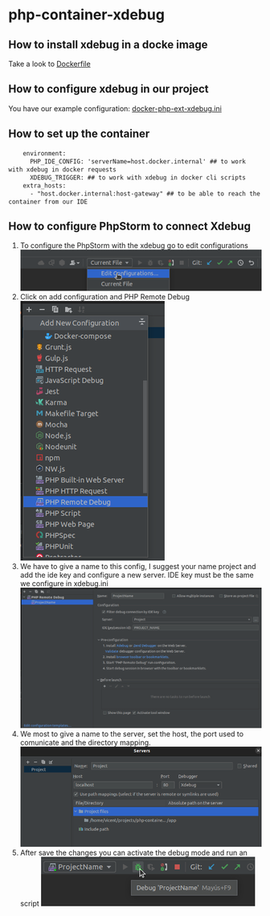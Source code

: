 # php-container-xdebug

## How to install xdebug in a docke image

Take a look to [Dockerfile](docker%2Fphp%2FDockerfile)

## How to configure xdebug in our project

You have our example configuration:
[docker-php-ext-xdebug.ini](docker%2Fphp%2Frootfs%2Fusr%2Flocal%2Fetc%2Fphp%2Fconf.d%2Fdocker-php-ext-xdebug.ini)

## How to set up the container

```
    environment:
      PHP_IDE_CONFIG: 'serverName=host.docker.internal' ## to work with xdebug in docker requests
      XDEBUG_TRIGGER: ## to work with xdebug in docker cli scripts
    extra_hosts:
      - "host.docker.internal:host-gateway" ## to be able to reach the container from our IDE    
```

## How to configure PhpStorm to connect Xdebug

1. To configure the PhpStorm with the xdebug go to edit configurations
![edit-configurations.png](images%2Fedit-configurations.png)
2. Click on add configuration and PHP Remote Debug
![add-configuration.png](images%2Fadd-configuration.png)
3. We have to give a name to this config, I suggest your name project and add the ide key
and configure a new server. IDE key must be the same we configure in xdebug.ini
![configure-project.png](images%2Fconfigure-project.png)
4. We most to give a name to the server, set the host, the port used to comunicate and the directory mapping.
![configure-server.png](images%2Fconfigure-server.png)
5. After save the changes you can activate the debug mode and run an script
![activate-debug.png](images%2Factivate-debug.png)